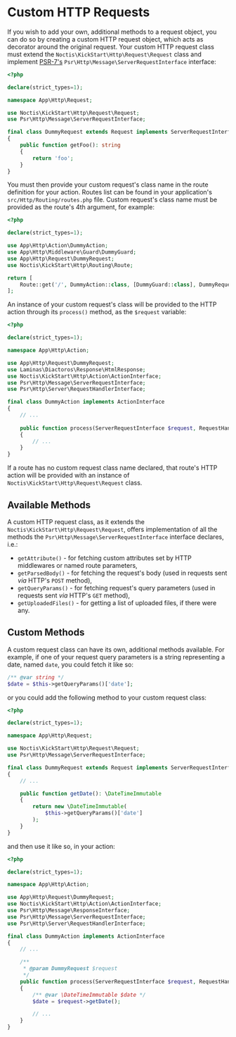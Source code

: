 # Custom HTTP Requests

If you wish to add your own, additional methods to a request object, you can do so by creating a custom HTTP request
object, which acts as decorator around the original request. Your custom HTTP request class must extend the
`Noctis\KickStart\Http\Request\Request` class and implement [PSR-7's](https://www.php-fig.org/psr/psr-7/) 
`Psr\Http\Message\ServerRequestInterface` interface:

```php
<?php

declare(strict_types=1);

namespace App\Http\Request;

use Noctis\KickStart\Http\Request\Request;
use Psr\Http\Message\ServerRequestInterface;

final class DummyRequest extends Request implements ServerRequestInterface
{
    public function getFoo(): string
    {
        return 'foo';
    }
}
```

You must then provide your custom request's class name in the route definition for your action. Routes list can be found
in your application's `src/Http/Routing/routes.php` file. Custom request's class name must be provided as the route's
4th argument, for example:

```php
<?php

declare(strict_types=1);

use App\Http\Action\DummyAction;
use App\Http\Middleware\Guard\DummyGuard;
use App\Http\Request\DummyRequest;
use Noctis\KickStart\Http\Routing\Route;

return [
    Route::get('/', DummyAction::class, [DummyGuard::class], DummyRequest::class),
];
```

An instance of your custom request's class will be provided to the HTTP action through its `process()` method, as the
`$request` variable:

```php
<?php

declare(strict_types=1);

namespace App\Http\Action;

use App\Http\Request\DummyRequest;
use Laminas\Diactoros\Response\HtmlResponse;
use Noctis\KickStart\Http\Action\ActionInterface;
use Psr\Http\Message\ServerRequestInterface;
use Psr\Http\Server\RequestHandlerInterface;

final class DummyAction implements ActionInterface
{
    // ...
    
    public function process(ServerRequestInterface $request, RequestHandlerInterface $handler): HtmlResponse
    {
        // ...
    }
}
```

If a route has no custom request class name declared, that route's HTTP action will be provided with an instance of
`Noctis\KickStart\Http\Request\Request` class.

## Available Methods

A custom HTTP request class, as it extends the `Noctis\KickStart\Http\Request\Request`, offers implementation of all the 
methods the `Psr\Http\Message\ServerRequestInterface` interface declares, i.e.:

* `getAttribute()` - for fetching custom attributes set by HTTP middlewares or named route parameters,
* `getParsedBody()` - for fetching the request's body (used in requests sent _via_ HTTP's `POST` method),
* `getQueryParams()` - for fetching request's query parameters (used in requests sent _via_ HTTP's `GET` method),
* `getUploadedFiles()` - for getting a list of uploaded files, if there were any.

## Custom Methods

A custom request class can have its own, additional methods available. For example, if one of your request query 
parameters is a string representing a date, named `date`, you could fetch it like so:

```php
/** @var string */
$date = $this->getQueryParams()['date'];
```

or you could add the following method to your custom request class:

```php
<?php

declare(strict_types=1);

namespace App\Http\Request;

use Noctis\KickStart\Http\Request\Request;
use Psr\Http\Message\ServerRequestInterface;

final class DummyRequest extends Request implements ServerRequestInterface
{
    // ...

    public function getDate(): \DateTimeImmutable
    {
        return new \DateTimeImmutable(
            $this->getQueryParams()['date']
        );
    }
}

```

and then use it like so, in your action:

```php
<?php

declare(strict_types=1);

namespace App\Http\Action;

use App\Http\Request\DummyRequest;
use Noctis\KickStart\Http\Action\ActionInterface;
use Psr\Http\Message\ResponseInterface;
use Psr\Http\Message\ServerRequestInterface;
use Psr\Http\Server\RequestHandlerInterface;

final class DummyAction implements ActionInterface
{
    // ...

    /**
     * @param DummyRequest $request
     */
    public function process(ServerRequestInterface $request, RequestHandlerInterface $handler): ResponseInterface
    {
        /** @var \DateTimeImmutable $date */
        $date = $request->getDate();

        // ...
    }
}
```
